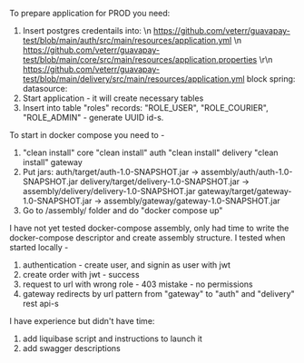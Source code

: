 To prepare application for PROD you need: 
1) Insert postgres credentails into: \n
https://github.com/veterr/guavapay-test/blob/main/auth/src/main/resources/application.yml \n
https://github.com/veterr/guavapay-test/blob/main/core/src/main/resources/application.properties \r\n
https://github.com/veterr/guavapay-test/blob/main/delivery/src/main/resources/application.yml
block spring: datasource:
2) Start application - it will create necessary tables
3) Insert into table "roles" records: "ROLE_USER", "ROLE_COURIER", "ROLE_ADMIN" - generate UUID id-s. 

To start in docker compose you need to - 
1) "clean install" core
"clean install" auth
"clean install" delivery
"clean install" gateway
2) Put jars: 
auth/target/auth-1.0-SNAPSHOT.jar         -> assembly/auth/auth-1.0-SNAPSHOT.jar
delivery/target/delivery-1.0-SNAPSHOT.jar -> assembly/delivery/delivery-1.0-SNAPSHOT.jar
gateway/target/gateway-1.0-SNAPSHOT.jar   -> assembly/gateway/gateway-1.0-SNAPSHOT.jar
3) Go to /assembly/ folder and do "docker compose up"

I have not yet tested docker-compose assembly, only had time to write the docker-compose descriptor 
and create assembly structure. 
I tested when started locally - 
1) authentication - create user, and signin as user with jwt
2) create order with jwt - success
3) request to url with wrong role - 403 mistake - no permissions
4) gateway redirects by url pattern from "gateway" to "auth" and "delivery" rest api-s

I have experience but didn't have time: 
1) add liquibase script and instructions to launch it
2) add swagger descriptions


